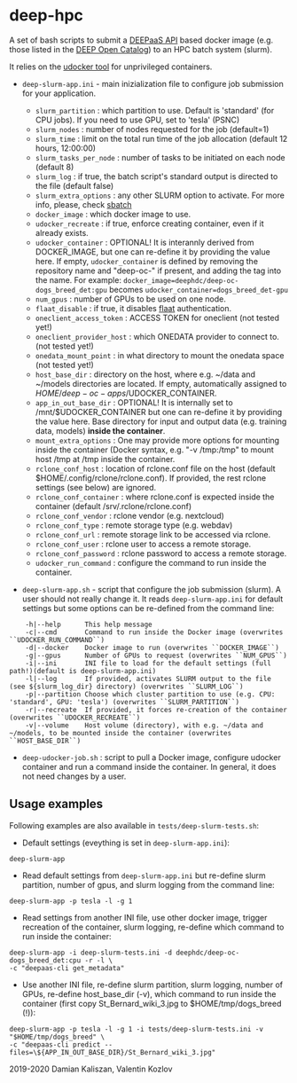 deep-hpc
=========

A set of bash scripts to submit a [DEEPaaS API](https://github.com/indigo-dc/DEEPaaS) based docker image (e.g. those listed in the [DEEP Open Catalog](https://marketplace.deep-hybrid-datacloud.eu/)) to an HPC batch system (slurm).

It relies on the [udocker tool](https://github.com/indigo-dc/udocker) for unprivileged containers.

* ``deep-slurm-app.ini`` - main inizialization file to configure job submission for your application.
   - ``slurm_partition`` : which partition to use. Default is 'standard' (for CPU jobs). If you need to use GPU, set to 'tesla' (PSNC)
   - ``slurm_nodes`` : number of nodes requested for the job (default=1)
   - ``slurm_time`` : limit on the total run time of the job allocation (default 12 hours, 12:00:00)
   - ``slurm_tasks_per_node`` : number of tasks to be initiated on each node (default 8)
   - ``slurm_log`` : if true, the batch script's standard output is directed to the file (default false)
   - ``slurm_extra_options`` : any other SLURM option to activate. For more info, please, check [sbatch](https://slurm.schedmd.com/sbatch.html)
   - ``docker_image`` : which docker image to use.
   - ``udocker_recreate`` : if true, enforce creating container, even if it already exists.
   - ``udocker_container`` : OPTIONAL! It is interannly derived from DOCKER_IMAGE, but one can re-define it by providing the value here. If empty, ``udocker_container`` is defined by removing the repository name and "deep-oc-" if present, and adding the tag into the name. For example: ``docker_image=deephdc/deep-oc-dogs_breed_det:gpu`` becomes ``udocker_container=dogs_breed_det-gpu``
   - ``num_gpus`` : number of GPUs to be used on one node.
   - ``flaat_disable`` : if true, it disables [flaat](https://github.com/indigo-dc/flaat) authentication.
   - ``oneclient_access_token`` : ACCESS TOKEN for oneclient (not tested yet!)
   - ``oneclient_provider_host`` : which ONEDATA provider to connect to. (not tested yet!)
   - ``onedata_mount_point`` : in what directory to mount the onedata space (not tested yet!)
   - ``host_base_dir`` : directory on the host, where e.g. ~/data and ~/models directories are located. If empty, automatically assigned to $HOME/deep-oc-apps/$UDOCKER_CONTAINER.
   - ``app_in_out_base_dir`` : OPTIONAL! It is internally set to /mnt/$UDOCKER_CONTAINER but one can re-define it by providing the value here. Base directory for input and output data (e.g. training data, models) **inside the container**.
   - ``mount_extra_options`` : One may provide more options for mounting inside the container (Docker syntax, e.g. "-v /tmp:/tmp" to mount host /tmp at /tmp inside the container.
   - ``rclone_conf_host`` : location of rclone.conf file on the host (default $HOME/.config/rclone/rclone.conf). If provided, the rest rclone settings (see below) are ignored.
   - ``rclone_conf_container`` : where rclone.conf is expected inside the container (default /srv/.rclone/rclone.conf)
   - ``rclone_conf_vendor`` : rclone vendor (e.g. nextcloud)
   - ``rclone_conf_type`` : remote storage type (e.g. webdav)
   - ``rclone_conf_url`` : remote storage link to be accessed via rclone.
   - ``rclone_conf_user`` : rclone user to access a remote storage.
   - ``rclone_conf_password`` : rclone password to access a remote storage.
   - ``udocker_run_command`` : configure the command to run inside the container.

* ``deep-slurm-app.sh``   - script that configure the job submission (slurm). A user should not really change it. It reads ``deep-slurm-app.ini`` for default settings but some options can be re-defined from the command line:

```
    -h|--help      This help message
    -c|--cmd       Command to run inside the Docker image (overwrites ``UDOCKER_RUN_COMMAND``)
    -d|--docker    Docker image to run (overwrites ``DOCKER_IMAGE``)
    -g|--gpus      Number of GPUs to request (overwrites ``NUM_GPUS``)
    -i|--ini       INI file to load for the default settings (full path!)(default is deep-slurm-app.ini)
    -l|--log       If provided, activates SLURM output to the file (see ${slurm_log_dir} directory) (overwrites ``SLURM_LOG``)
    -p|--partition Choose which cluster partition to use (e.g. CPU: 'standard', GPU: 'tesla') (overwrites ``SLURM_PARTITION``)
    -r|--recreate  If provided, it forces re-creation of the container (overwrites ``UDOCKER_RECREATE``)
    -v|--volume    Host volume (directory), with e.g. ~/data and ~/models, to be mounted inside the container (overwrites ``HOST_BASE_DIR``)
```
   
* ``deep-udocker-job.sh`` : script to pull a Docker image, configure udocker container and run a command inside the container. In general, it does not need changes by a user.

## Usage examples

Following examples are also available in ``tests/deep-slurm-tests.sh``:

* Default settings (eveything is set in ``deep-slurm-app.ini``):
```
deep-slurm-app
```
* Read default settings from ``deep-slurm-app.ini`` but re-define slurm partition, number of gpus, and slurm logging from the command line:
```
deep-slurm-app -p tesla -l -g 1
```
* Read settings from another INI file, use other docker image, trigger recreation of the container, slurm logging, re-define which command to run inside the container:
```
deep-slurm-app -i deep-slurm-tests.ini -d deephdc/deep-oc-dogs_breed_det:cpu -r -l \
-c "deepaas-cli get_metadata"
```
* Use another INI file, re-define slurm partition, slurm logging, number of GPUs, re-define host_base_dir (-v), which command to run inside the container (first copy St_Bernard_wiki_3.jpg to $HOME/tmp/dogs_breed (!)):
```
deep-slurm-app -p tesla -l -g 1 -i tests/deep-slurm-tests.ini -v "$HOME/tmp/dogs_breed" \
-c "deepaas-cli predict --files=\${APP_IN_OUT_BASE_DIR}/St_Bernard_wiki_3.jpg"
```

2019-2020 Damian Kaliszan, Valentin Kozlov
